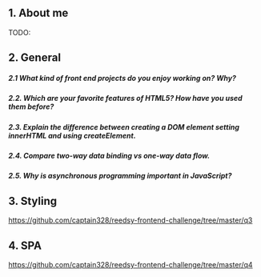 ## 1. About me
TODO:
 
## 2. General
##### 2.1 What kind of front end projects do you enjoy working on? Why?
##### 2.2. Which are your favorite features of HTML5? How have you used them before?
##### 2.3. Explain the difference between creating a DOM element setting innerHTML and using createElement.
##### 2.4. Compare two-way data binding vs one-way data flow.
##### 2.5. Why is asynchronous programming important in JavaScript?
 
## 3. Styling
https://github.com/captain328/reedsy-frontend-challenge/tree/master/q3
## 4. SPA
https://github.com/captain328/reedsy-frontend-challenge/tree/master/q4
